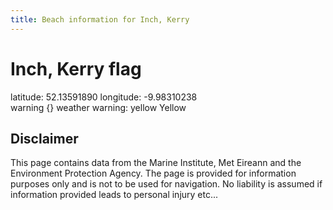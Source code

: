 ```yaml
---
title: Beach information for Inch, Kerry
---
```

# Inch, Kerry <span class="material-icons blue-flag">flag</span>

<div class="location-info">latitude: 52.13591890 longitude: -9.98310238</div>
<div class="met-eireann-warnings"><span class="material-icons {}-warning">warning</span>&nbsp;{} weather warning: yellow Yellow&nbsp;</div>
<div></div>

## Disclaimer

This page contains data from the Marine Institute, 
Met Eireann and the Environment Protection Agency. The page is provided for
information purposes only and is not to be used for navigation. No liability 
is assumed if information provided leads to personal injury etc...
